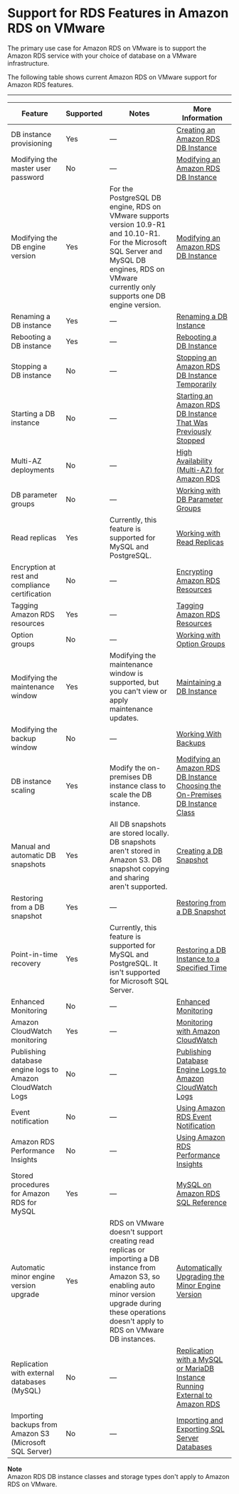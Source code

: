 # Support for RDS Features in Amazon RDS on VMware<a name="rds-feature-support"></a>

The primary use case for Amazon RDS on VMware is to support the Amazon RDS service with your choice of database on a VMware infrastructure\.

The following table shows current Amazon RDS on VMware support for Amazon RDS features\.


****  

| Feature | Supported | Notes | More Information | 
| --- | --- | --- | --- | 
| DB instance provisioning | Yes | — | [Creating an Amazon RDS DB Instance](https://docs.aws.amazon.com/AmazonRDS/latest/UserGuide/CHAP_CommonTasks.Create.html) | 
| Modifying the master user password | No | — | [Modifying an Amazon RDS DB Instance](https://docs.aws.amazon.com/AmazonRDS/latest/UserGuide/Overview.DBInstance.Modifying.html) | 
| Modifying the DB engine version | Yes | For the PostgreSQL DB engine, RDS on VMware supports version 10\.9\-R1 and 10\.10\-R1\. For the Microsoft SQL Server and MySQL DB engines, RDS on VMware currently only supports one DB engine version\. | [Modifying an Amazon RDS DB Instance](https://docs.aws.amazon.com/AmazonRDS/latest/UserGuide/Overview.DBInstance.Modifying.html) | 
| Renaming a DB instance | Yes | — | [Renaming a DB Instance](https://docs.aws.amazon.com/AmazonRDS/latest/UserGuide/USER_RenameInstance.html) | 
| Rebooting a DB instance | Yes | — | [Rebooting a DB Instance](https://docs.aws.amazon.com/AmazonRDS/latest/UserGuide/USER_RebootInstance.html) | 
| Stopping a DB instance | No | — | [Stopping an Amazon RDS DB Instance Temporarily](https://docs.aws.amazon.com/AmazonRDS/latest/UserGuide/USER_StopInstance.html) | 
| Starting a DB instance | No | — | [Starting an Amazon RDS DB Instance That Was Previously Stopped](https://docs.aws.amazon.com/AmazonRDS/latest/UserGuide/USER_StartInstance.html) | 
| Multi\-AZ deployments | No | — | [High Availability \(Multi\-AZ\) for Amazon RDS](https://docs.aws.amazon.com/AmazonRDS/latest/UserGuide/Concepts.MultiAZ.html) | 
| DB parameter groups | No | — | [Working with DB Parameter Groups](https://docs.aws.amazon.com/AmazonRDS/latest/UserGuide/USER_WorkingWithParamGroups.html) | 
| Read replicas | Yes | Currently, this feature is supported for MySQL and PostgreSQL\. | [Working with Read Replicas](https://docs.aws.amazon.com/AmazonRDS/latest/UserGuide/USER_ReadRepl.html) | 
| Encryption at rest and compliance certification | No | — | [Encrypting Amazon RDS Resources](https://docs.aws.amazon.com/AmazonRDS/latest/UserGuide/Overview.Encryption.html) | 
| Tagging Amazon RDS resources | Yes | — | [Tagging Amazon RDS Resources](https://docs.aws.amazon.com/AmazonRDS/latest/UserGuide/USER_Tagging.html) | 
| Option groups | No | — | [Working with Option Groups](https://docs.aws.amazon.com/AmazonRDS/latest/UserGuide/USER_WorkingWithOptionGroups.html) | 
| Modifying the maintenance window | Yes | Modifying the maintenance window is supported, but you can't view or apply maintenance updates\. | [Maintaining a DB Instance](https://docs.aws.amazon.com/AmazonRDS/latest/UserGuide/USER_UpgradeDBInstance.Maintenance.html) | 
| Modifying the backup window | No | — | [Working With Backups](https://docs.aws.amazon.com/AmazonRDS/latest/UserGuide/USER_StartInstance.html) | 
| DB instance scaling | Yes | Modify the on\-premises DB instance class to scale the DB instance\. |  [Modifying an Amazon RDS DB Instance](https://docs.aws.amazon.com/AmazonRDS/latest/UserGuide/Overview.DBInstance.Modifying.html) [Choosing the On\-Premises DB Instance Class](db-instance-class-on-premises.md)  | 
| Manual and automatic DB snapshots | Yes | All DB snapshots are stored locally\. DB snapshots aren't stored in Amazon S3\. DB snapshot copying and sharing aren't supported\. | [Creating a DB Snapshot](https://docs.aws.amazon.com/AmazonRDS/latest/UserGuide/USER_CreateSnapshot.html) | 
| Restoring from a DB snapshot | Yes | — | [Restoring from a DB Snapshot](https://docs.aws.amazon.com/AmazonRDS/latest/UserGuide/USER_RestoreFromSnapshot.html) | 
| Point\-in\-time recovery | Yes | Currently, this feature is supported for MySQL and PostgreSQL\. It isn't supported for Microsoft SQL Server\. | [Restoring a DB Instance to a Specified Time](https://docs.aws.amazon.com/AmazonRDS/latest/UserGuide/USER_PIT.html) | 
| Enhanced Monitoring | No | — | [Enhanced Monitoring](https://docs.aws.amazon.com/AmazonRDS/latest/UserGuide/USER_Monitoring.OS.html) | 
| Amazon CloudWatch monitoring | Yes | — | [Monitoring with Amazon CloudWatch](https://docs.aws.amazon.com/AmazonRDS/latest/UserGuide/MonitoringOverview.html#monitoring-cloudwatch) | 
| Publishing database engine logs to Amazon CloudWatch Logs | No | — | [Publishing Database Engine Logs to Amazon CloudWatch Logs](https://docs.aws.amazon.com/AmazonRDS/latest/UserGuide/MonitoringOverview.html#publishing_cloudwatchlogs) | 
| Event notification | No | — | [Using Amazon RDS Event Notification](https://docs.aws.amazon.com/AmazonRDS/latest/UserGuide/USER_Events.html) | 
| Amazon RDS Performance Insights | No | — | [Using Amazon RDS Performance Insights](https://docs.aws.amazon.com/AmazonRDS/latest/UserGuide/USER_PerfInsights.html) | 
| Stored procedures for Amazon RDS for MySQL | Yes | — | [MySQL on Amazon RDS SQL Reference](https://docs.aws.amazon.com/AmazonRDS/latest/UserGuide/Appendix.MySQL.SQLRef.html) | 
| Automatic minor engine version upgrade | Yes | RDS on VMware doesn't support creating read replicas or importing a DB instance from Amazon S3, so enabling auto minor version upgrade during these operations doesn't apply to RDS on VMware DB instances\. | [ Automatically Upgrading the Minor Engine Version](https://docs.aws.amazon.com/AmazonRDS/latest/UserGuide/USER_UpgradeDBInstance.Upgrading.html#USER_UpgradeDBInstance.Upgrading.AutoMinorVersionUpgrades) | 
| Replication with external databases \(MySQL\) | No | — | [Replication with a MySQL or MariaDB Instance Running External to Amazon RDS](https://docs.aws.amazon.com/AmazonRDS/latest/UserGuide/MySQL.Procedural.Importing.External.Repl.html) | 
| Importing backups from Amazon S3 \(Microsoft SQL Server\) | No | — | [Importing and Exporting SQL Server Databases](https://docs.aws.amazon.com/AmazonRDS/latest/UserGuide/SQLServer.Procedural.Importing.html) | 

**Note**  
Amazon RDS DB instance classes and storage types don't apply to Amazon RDS on VMware\.